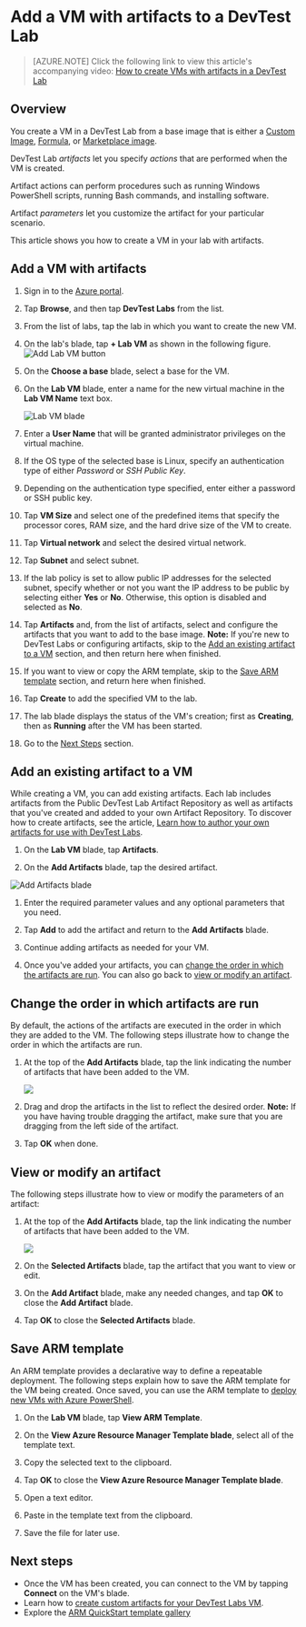 <properties
	pageTitle="Add a VM with artifacts to a DevTest Lab | Microsoft Azure"
	description="Learn how to add a VM with artifacts to a DevTest Lab"
	services="devtest-lab,virtual-machines"
	documentationCenter="na"
	authors="tomarcher"
	manager="douge"
	editor=""/>

<tags
	ms.service="devtest-lab"
	ms.workload="na"
	ms.tgt_pltfrm="na"
	ms.devlang="na"
	ms.topic="article"
	ms.date="05/06/2016"
	ms.author="tarcher"/>

# Add a VM with artifacts to a DevTest Lab

> [AZURE.NOTE] Click the following link to view this article's accompanying 
video: [How to create VMs with artifacts in a DevTest Lab](/documentation/videos/how-to-create-vms-with-artifacts-in-a-devtest-lab) 

## Overview

You create a VM in a DevTest Lab from a base image that is either a [Custom Image](./devtest-lab-create-template.md), [Formula](./devtest-lab-manage-formulas.md), or [Marketplace image](./devtest-lab-configure-marketplace-images.md).

DevTest Lab *artifacts* let you specify *actions* that are performed when the VM is created. 

Artifact actions can perform procedures such as running Windows PowerShell scripts, running Bash commands, and installing software. 

Artifact *parameters* let you customize the artifact for your particular scenario.

This article shows you how to create a VM in your lab with artifacts.

## Add a VM with artifacts

1. Sign in to the [Azure portal](https://portal.azure.com).

1. Tap **Browse**, and then tap **DevTest Labs** from the list.

1. From the list of labs, tap the lab in which you want to create the new VM.  

1. On the lab's blade, tap **+ Lab VM** as shown in the following figure.  
    ![Add Lab VM button](./media/devtest-lab-add-vm-with-artifacts/devtestlab-home-blade-add-vm.png)

1. On the **Choose a base** blade, select a base for the VM.

1. On the **Lab VM** blade, enter a name for the new virtual machine in the **Lab VM Name** text box.

	![Lab VM blade](./media/devtest-lab-add-vm-with-artifacts/devtestlab-lab-vm-blade.png)

1. Enter a **User Name** that will be granted administrator privileges on the virtual machine.  

1. If the OS type of the selected base is Linux, specify an authentication type of either *Password* or *SSH Public Key*.

1. Depending on the authentication type specified, enter either a password or SSH public key.

1. Tap **VM Size** and select one of the predefined items that specify the processor cores, RAM size, and the hard drive size of the VM to create.

1. Tap **Virtual network** and select the desired virtual network.

1. Tap **Subnet** and select subnet.

1. If the lab policy is set to allow public IP addresses for the selected subnet, specify whether or not you want the IP address to be public by 
selecting either **Yes** or **No**. Otherwise, this option is disabled and selected as **No**. 

1. Tap **Artifacts** and, from the list of artifacts, select and configure the artifacts that you want to add to the base image. 
**Note:** If you're new to DevTest Labs or configuring artifacts, skip to the [Add an existing artifact to a VM](#add-an-existing-artifact-to-a-vm) section, 
and then return here when finished.

1. If you want to view or copy the ARM template, skip to the [Save ARM template](#save-arm-template) section, and return here when finished.

1. Tap **Create** to add the specified VM to the lab.

1. The lab blade displays the status of the VM's creation; first as **Creating**, then as **Running** after the VM has been started.

1. Go to the [Next Steps](#next-steps) section. 

## Add an existing artifact to a VM

While creating a VM, you can add existing artifacts. Each lab includes artifacts from the Public DevTest Lab Artifact Repository as 
well as artifacts that you've created and added to your own Artifact Repository.
To discover how to create artifacts, see the article, [Learn how to author your own artifacts for use with DevTest Labs](devtest-lab-artifact-author.md).

1. On the **Lab VM** blade, tap **Artifacts**. 

1. On the **Add Artifacts** blade, tap the desired artifact.  

![Add Artifacts blade](./media/devtest-lab-add-vm-with-artifacts/devtestlab-add-artifact-blade.png)

1. Enter the required parameter values and any optional parameters that you need.  

1. Tap **Add** to add the artifact and return to the **Add Artifacts** blade.

1. Continue adding artifacts as needed for your VM.

1. Once you've added your artifacts, you can [change the order in which the artifacts are run](#change-the-order-in-which-artifacts-are-run). You can 
also go back to [view or modify an artifact](#view-or-modify-an-artifact).

## Change the order in which artifacts are run

By default, the actions of the artifacts are executed in the order in which they are added to the VM. 
The following steps illustrate how to change the order in which the artifacts are run.

1. At the top of the **Add Artifacts** blade, tap the link indicating the number of artifacts that have been added to the VM.

    ![](./media/devtest-lab-add-vm-with-artifacts/devtestlab-add-artifacts-blade-selected-artifacts.png)

1. Drag and drop the artifacts in the list to reflect the desired order. **Note:** If you have
having trouble dragging the artifact, make sure that you are dragging from the left side of the 
artifact. 

1. Tap **OK** when done.  

## View or modify an artifact

The following steps illustrate how to view or modify the parameters of an artifact:

1. At the top of the **Add Artifacts** blade, tap the link indicating the number of artifacts that have been added to the VM.

    ![](./media/devtest-lab-add-vm-with-artifacts/devtestlab-add-artifacts-blade-selected-artifacts.png)

1. On the **Selected Artifacts** blade, tap the artifact that you want to view or edit.  

1. On the **Add Artifact** blade, make any needed changes, and tap **OK** to close the **Add Artifact** blade.

1. Tap **OK** to close the **Selected Artifacts** blade.

## Save ARM template

An ARM template provides a declarative way to define a repeatable deployment. 
The following steps explain how to save the ARM template for the VM being created.
Once saved, you can use the ARM template to [deploy new VMs with Azure PowerShell](../resource-group-overview.md/#template-deployment).

1. On the **Lab VM** blade, tap **View ARM Template**.

1. On the **View Azure Resource Manager Template blade**, select all of the template text.

1. Copy the selected text to the clipboard.

1. Tap **OK** to close the **View Azure Resource Manager Template blade**.

1. Open a text editor.

1. Paste in the template text from the clipboard.

1. Save the file for later use.

## Next steps

- Once the VM has been created, you can connect to the VM by tapping **Connect** on the VM's blade.
- Learn how to [create custom artifacts for your DevTest Labs VM](devtest-lab-artifact-author.md).
- Explore the [ARM QuickStart template gallery](https://github.com/Azure/azure-devtestlab/tree/master/ARMTemplates)